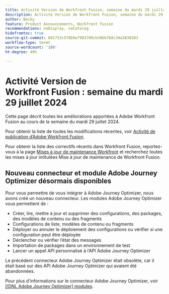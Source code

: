 ```yaml
---
title: Activité Version de Workfront Fusion, semaine du mardi 29 juillet 2024
description: Activité Version de Workfront Fusion, semaine du mardi 29 juillet 2024
author: Becky
feature: Product Announcements, Workfront Fusion
recommendations: noDisplay, noCatalog
hidefromtoc: true
source-git-commit: 601753c578b9e7983709cb38bb7b8c34a3830283
workflow-type: tm+mt
source-wordcount: '189'
ht-degree: 49%

---
```


# Activité Version de Workfront Fusion : semaine du mardi 29 juillet 2024

Cette page décrit toutes les améliorations apportées à Adobe Workfront Fusion au cours de la semaine du mardi 29 juillet 2024.

Pour obtenir la liste de toutes les modifications récentes, voir [Activité de publication d’Adobe Workfront Fusion](../../../product-announcements/product-releases/fusion-release-activity/fusion-release-activity.md).

Pour obtenir la liste des correctifs récents dans Workfront Fusion, reportez-vous à la page [Mises à jour de maintenance Workfront](https://experienceleague.adobe.com/docs/workfront-known-issues/releases/current-updates.html) et recherchez toutes les mises à jour intitulées Mise à jour de maintenance de Workfront Fusion.

## Nouveau connecteur et module Adobe Journey Optimizer désormais disponibles

Pour vous permettre de vous intégrer à Adobe Journey Optimizer, nous avons créé un nouveau connecteur. Les modules Adobe Journey Optimizer vous permettent de :

* Créer, lire, mettre à jour et supprimer des configurations, des packages, des modèles de contenu ou des fragments
* Configurations de liste, modèles de contenu ou fragments
* Déployer ou annuler le déploiement des configurations ou vérifier si une configuration peut être déployée
* Déclencher ou vérifier l’état des messages
* Importation de packages dans un environnement de test
* Lancer un appel API personnalisé à l’API Adobe Journey Optimizer

Le précédent connecteur Adobe Journey Optimizer était obsolète, car il était basé sur des API Adobe Journey Optimizer qui avaient été abandonnées.

Pour plus d’informations sur le connecteur Adobe Journey Optimizer, voir [[!DNL Adobe Journey Optimizer] modules](/help/quicksilver/workfront-fusion/apps-and-their-modules/adobe-journey-optimizer-modules.md).